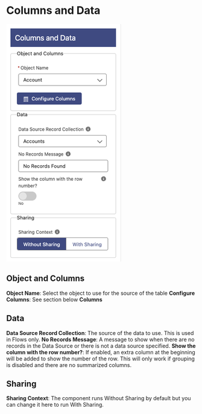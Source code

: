 # Columns and Data

![Columns and Data Configuration](./preview.png)

## Object and Columns

**Object Name**: Select the object to use for the source of the table
**Configure Columns**: See section below **Columns**

## Data

**Data Source Record Collection**: The source of the data to use. This is used in Flows only.
**No Records Message**: A message to show when there are no records in the Data Source or there is not a data source specified.
**Show the column with the row number?**: If enabled, an extra column at the beginning will be added to show the number of the row. This will only work if grouping is disabled and there are no summarized columns.

## Sharing

**Sharing Context**: The component runs Without Sharing by default but you can change it here to run With Sharing.
